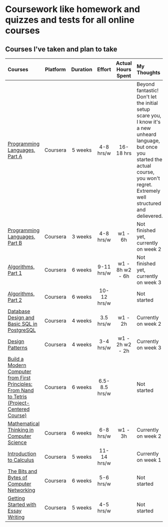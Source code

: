 # Coursework like homework and quizzes and tests for all online courses

## Courses I've taken and plan to take


Courses | Platform | Duration | Effort | Actual Hours Spent | My Thoughts
:-- | :--: | :--: | :--: | :--: | :--
[Programming Languages, Part A](https://www.coursera.org/learn/programming-languages) | Coursera | 5 weeks | 4-8 hrs/w | 16-18 hrs | Beyond fantastic! Don't let the initial setup scare you, I know it's a new unheard language, but once you started the actual course, you won't regret. Extremely well structured and delievered.
[Programming Languages, Part B](https://www.coursera.org/learn/programming-languages-part-b) | Coursera | 3 weeks | 4-8 hrs/w | w1 - 6h | Not finished yet, currently on week 2
[Algorithms, Part 1](https://www.coursera.org/learn/algorithms-part1) | Coursera | 6 weeks | 9-11 hrs/w | w1 - 8h w2 - 6h | Not finished yet, currently on week 3
[Algorithms, Part 2](https://www.coursera.org/learn/algorithms-part2) | Coursera | 6 weeks | 10-12 hrs/w | | Not started
[Database Design and Basic SQL in PostgreSQL](https://www.coursera.org/learn/database-design-postgresql) | Coursera | 4 weeks | 3.5 hrs/w | w1 - 2h | Currently on week 2
[Design Patterns](https://www.coursera.org/learn/design-patterns) | Coursera | 4 weeks | 3-4 hrs/w | w1 - 2h w2 - 2h | Currently on week 3
[Build a Modern Computer from First Principles: From Nand to Tetris (Project-Centered Course)](https://www.coursera.org/learn/build-a-computer) | Coursera | 6 weeks | 6.5-8.5 hrs/w | | Not started
[Mathematical Thinking in Computer Science](https://www.coursera.org/learn/what-is-a-proof) | Coursera | 6 weeks | 6-8 hrs/w | w1 - 3h | Currently on week 2
[Introduction to Calculus](https://www.coursera.org/learn/introduction-to-calculus) | Coursera | 5 weeks | 11-14 hrs/w | | Currently on week 1
[The Bits and Bytes of Computer Networking](https://www.coursera.org/learn/computer-networking) | Coursera | 6 weeks | 5-6 hrs/w | | Not started
[Getting Started with Essay Writing](https://www.coursera.org/learn/getting-started-with-essay-writing) | Coursera | 5 weeks | 4-5 hrs/w | | Not started
